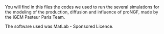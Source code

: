You will find in this files the codes we used to run the several simulations for the modeling of the production, diffusion and influence of  proNGF, made by the iGEM Pasteur Paris Team. 

The software used was MatLab - Sponsored Licence. 
